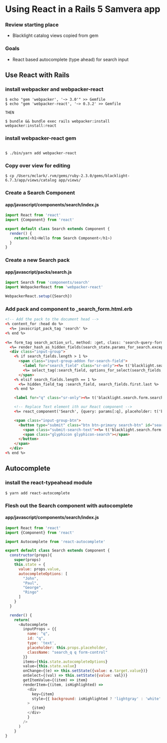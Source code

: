 # Using React in a Rails 5 Samvera app

### Review starting place
  - Blacklight catalog views copied from gem

### Goals
  - React based autocomplete (type ahead) for search input

## Use React with Rails
### install webpacker and webpacker-react
```
$ echo "gem 'webpacker', '~> 3.0'" >> Gemfile
$ echo "gem 'webpacker-react', '~> 0.3.2' >> Gemfile

THEN

$ bundle && bundle exec rails webpacker:install webpacker:install:react
```

### install webpacker-react gem
```

$ ./bin/yarn add webpacker-react
```


### Copy over view for editing
```
$ cp /Users/mclark/.rvm/gems/ruby-2.3.0/gems/blacklight-6.7.3/app/views/catalog app/views/
```

### Create a Search Component
#### app/javascript/components/search/index.js
```javascript
import React from 'react'
import {Component} from 'react'

export default class Search extends Component {
  render() {
    return(<h1>Hello from Search Component</h1>)
  }
}
```

### Create a new Search pack
#### app/javascript/packs/search.js
```javascript
import Search from 'components/search'
import WebpackerReact from 'webpacker-react'

WebpackerReact.setup({Search})
```

### Add pack and component to _search_form.html.erb
```html
<!-- Add the pack to the document head -->
<% content_for :head do %>
  <%= javascript_pack_tag 'search' %>
<% end %>
  
<%= form_tag search_action_url, method: :get, class: 'search-query-form clearfix navbar-form', role: 'search' do %>
  <%= render_hash_as_hidden_fields(search_state.params_for_search.except(:q, :search_field, :qt, :page, :utf8)) %>
  <div class="input-group">
    <% if search_fields.length > 1 %>
      <span class="input-group-addon for-search-field">
        <label for="search_field" class="sr-only"><%= t('blacklight.search.form.search_field.label') %></label>
        <%= select_tag(:search_field, options_for_select(search_fields, h(params[:search_field])), title: t('blacklight.search.form.search_field.title'), id: "search_field", class: "search_field") %>
      </span>
    <% elsif search_fields.length == 1 %>
      <%= hidden_field_tag :search_field, search_fields.first.last %>
    <% end %>

    <label for="q" class="sr-only"><%= t('blacklight.search.form.search.label') %></label>

    <!-- Replace Text element ith our React component -->
    <%= react_component('Search', {query: params[:q], placeholder: t('blacklight.search.form.search.placeholder')}) %>

    <span class="input-group-btn">
      <button type="submit" class="btn btn-primary search-btn" id="search">
        <span class="submit-search-text"><%= t('blacklight.search.form.submit') %></span>
        <span class="glyphicon glyphicon-search"></span>
      </button>
    </span>
  </div>
<% end %>
````

## Autocomplete

### install the react-typeahead module
```
$ yarn add react-autocomplete
```

### Flesh out the Search component with autocomplete

#### app/javascript/components/search/index.js
```javascript
import React from 'react'
import {Component} from 'react'

import Autocomplete from 'react-autocomplete'

export default class Search extends Component {
  constructor(props){
    super(props)
    this.state = {
      value: props.value,
      autocompleteOptions: [
        "John",
        "Paul",
        "George",
        "Ringo"
      ]
    }
  }

  render() {
    return(
      <Autocomplete
        inputProps = {{
          name: "q",
          id: "q",
          type: 'text',
          placeholder: this.props.placeholder,
          className: "search_q q form-control"
        }}
        items={this.state.autocompleteOptions}
        value={this.state.value}
        onChange={(e) => this.setState({value: e.target.value})}
        onSelect={(val) => this.setState({value: val})}
        getItemValue={(item) => item}
        renderItem={(item, isHighlighted) =>
          <div
            key={item}
            style={{ background: isHighlighted ? 'lightgray' : 'white' }}
          >
            {item}
          </div>
          }
        />
      )
    }
}
```
